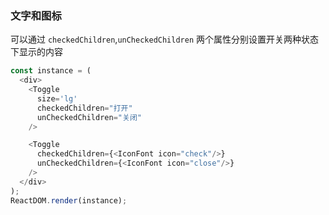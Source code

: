 ### 文字和图标

可以通过 `checkedChildren`,`unCheckedChildren` 两个属性分别设置开关两种状态下显示的内容

<!--start-code-->
```js
const instance = (
  <div>
    <Toggle
      size='lg'
      checkedChildren="打开"
      unCheckedChildren="关闭"
    />

    <Toggle
      checkedChildren={<IconFont icon="check"/>}
      unCheckedChildren={<IconFont icon="close"/>}
    />
  </div>
);
ReactDOM.render(instance);
```
<!--end-code-->